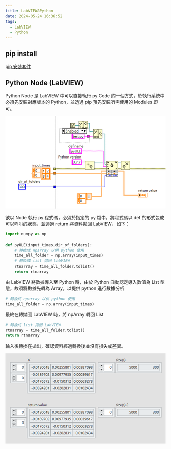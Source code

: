 ```yaml
---
title: LabVIEW&Python
date: 2024-05-24 16:36:52
tags:
  - LabVIEW
  - Python
---
```


## pip install

[pip 安裝套件](https://www.maxlist.xyz/2019/07/13/pip-install-python/)

## Python Node (LabVIEW)

Python Node 是 LabVIEW 中可以直接執行 py Code 的一個方式，於執行系統中必須先安裝對應版本的 Python，並透過 pip 預先安裝所需使用的 Modules 即可。

<!--more-->

![Untitled.png](./images/LabVIEW-Python/Untitled.png)

欲以 Node 執行 py 程式碼，必須於指定的 py 檔中，將程式碼以 def 的形式包成可以呼叫的狀態，並透過 return 將資料拋回 LabVIEW，如下：

```python
import numpy as np

def pyULE(input_times,dir_of_folders):
    # 轉換成 nparray 以供 python 使用
    time_all_folder = np.array(input_times)
    # 轉換成 list 拋回 LabVIEW
    rtnarray = time_all_folder.tolist()
    return rtnarray
```

由 LabVIEW 將數據導入至 Python 時，由於 Python 自動認定導入數值為 List 型態，故須將數據先轉為 Array，以提供 python 進行數據分析

```python
# 轉換成 nparray 以供 python 使用
time_all_folder = np.array(input_times)
```

最終在轉拋回 LabVIEW 時，將 npArray 轉回 List

```python
# 轉換成 list 拋回 LabVIEW
rtnarray = time_all_folder.tolist()
return rtnarray
```

輸入後轉換在拋出，確認資料經過轉換後並沒有損失或差異。

![Untitled 1](./images/LabVIEW-Python/Untitled1.png)
